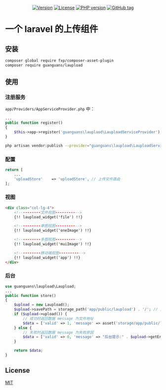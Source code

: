 <p align="center">
    <a href="https://packagist.org/packages/guanguans/laupload"><img src="https://img.shields.io/packagist/v/guanguans/laupload.svg" alt="Version"></a>
    <a href="https://packagist.org/packages/guanguans/laupload"><img src="https://img.shields.io/packagist/l/guanguans/laupload.svg" alt="License"></a>
    <a href="https://packagist.org/packages/guanguans/laupload"><img src="https://img.shields.io/packagist/php-v/guanguans/laupload.svg" alt="PHP version"></a>
    <a href="https://github.com/guanguans/laupload/tags"><img src="https://img.shields.io/github/tag/guanguans/laupload.svg" alt="GitHub tag"></a>
</p>

# 一个 laravel 的上传组件

## 安装

``` sh
composer global require fxp/composer-asset-plugin
composer require guanguans/laupload
```

## 使用

### 注册服务

`app/Providers/AppServiceProvider.php` 中：

``` php
...
public function register()
{
    $this->app->register('guanguans\lauplaod\LauploadServiceProvider');
}
```

``` sh
php artisan vendor:publish --provider="guanguans\laupload\LauploadServiceProvider"
```

### 配置

``` php
return [
    ...
    'uploadStore'    => 'uploadStore', // 上传文件路由
];
```

### 视图

``` html
<div class="col-lg-4">
    <!----------文件视图----------->
    {!! laupload_widget('file') !!}

    <!----------单图视图----------->
    {!! laupload_widget('oneImage') !!}

    <!----------多图视图----------->
    {!! laupload_widget('muiImage') !!}

    <!----------移动端视图----------->
    {!! laupload_widget('app') !!}
</div>
```

### 后台

``` php
use guanguans\laupload\Laupload;
...
public function store()
{
    $upload = new Laupload();
    $upload->savePath = storage_path('app/public/laupload') . '/'; // 上传根目录
    if ($upload->upload()) {
        // 成功时返回数据 message 为文件地址
        $data = ['valid' => 1, 'message' => asset('storage/app/public/laupload/').'/'.$upload->getUploadFileInfo()[0]['savename']];
    } else {
        // 失败时返回数据 message 为失败原因
        $data = ['valid' => 0, 'message' => "后台提示:" . $upload->getErrorMsg()];
    }

    return $data;
}
```

## License

[MIT](./LICENSE)

